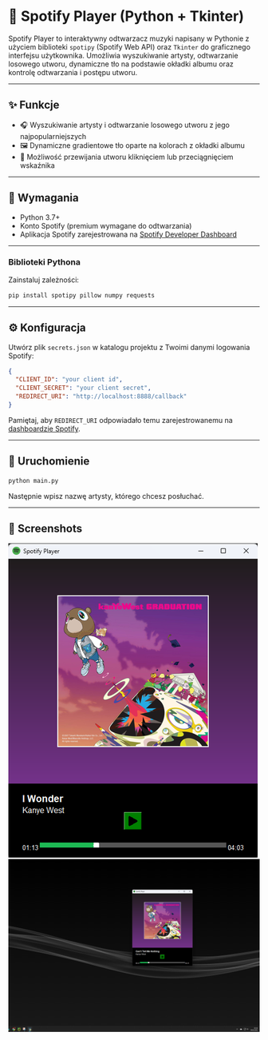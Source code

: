 # 🎵 Spotify Player (Python + Tkinter)

&#x20;

Spotify Player to interaktywny odtwarzacz muzyki napisany w Pythonie z użyciem biblioteki `spotipy` (Spotify Web API) oraz `Tkinter` do graficznego interfejsu użytkownika. Umożliwia wyszukiwanie artysty, odtwarzanie losowego utworu, dynamiczne tło na podstawie okładki albumu oraz kontrolę odtwarzania i postępu utworu.

---

## ✨ Funkcje

* 🎧 Wyszukiwanie artysty i odtwarzanie losowego utworu z jego najpopularniejszych
* 🖼️ Dynamiczne gradientowe tło oparte na kolorach z okładki albumu
* 👟 Możliwość przewijania utworu kliknięciem lub przeciągnięciem wskaźnika

---

## 💪 Wymagania

* Python 3.7+
* Konto Spotify (premium wymagane do odtwarzania)
* Aplikacja Spotify zarejestrowana na [Spotify Developer Dashboard](https://developer.spotify.com/dashboard)

---

### Biblioteki Pythona

Zainstaluj zależności:

```bash
pip install spotipy pillow numpy requests
```

---

## ⚙️ Konfiguracja

Utwórz plik `secrets.json` w katalogu projektu z Twoimi danymi logowania Spotify:

```json
{
  "CLIENT_ID": "your client id",
  "CLIENT_SECRET": "your client secret",
  "REDIRECT_URI": "http://localhost:8888/callback"
}
```

Pamiętaj, aby `REDIRECT_URI` odpowiadało temu zarejestrowanemu na [dashboardzie Spotify](https://developer.spotify.com/dashboard).

---

## 🚀 Uruchomienie

```bash
python main.py
```

Następnie wpisz nazwę artysty, którego chcesz posłuchać.

---

## 📸 Screenshots

![Spotify Player Screenshot](spotify_player.png)
![Spotify Player Screenshot 2](spotify_player3.png)







